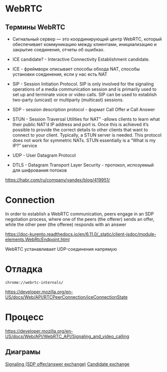 # WebRTC

## Термины WebRTC

* Сигнальный сервер — это координирующий центр WebRTC, который обеспечивает коммуникацию между клиентами, инициализацию и закрытие соединения, отчеты об ошибках.

* ICE candidate? - Interactive Connectivity Establishment candidate.

* ICE - фреймворк описывает способы обхода NAT, способы установки соединения, если у нас есть NAT

* SIP - Session Initiation Protocol. SIP is only involved for the signaling operations of a media communication session and is primarily used to set up and terminate voice or video calls. SIP can be used to establish two-party (unicast) or multiparty (multicast) sessions.

* SDP - session description protocol - формат Call Offer и Call Answer

* STUN - Session Traversal Utilities for NAT” -allows clients to learn what their public NAT’d IP address and port is. Once this is achieved it’s possible to provide the correct details to other clients that want to connect to your client. Typically, a STUN server is needed. This protocol does not work for symmetric NATs. STUN essentially is a “What is my IP?” service

* UDP - User Datagram Protocol

* DTLS - Datagram Transport Layer Security - протокол, испозуемый для шифрования потоков

https://habr.com/ru/company/yandex/blog/419951/

# Connection

In order to establish a WebRTC communication, peers engage in an SDP negotiation process, where one of the peers (the offerer) sends an offer, while the other peer (the offeree) responds with an answer

https://doc-kurento.readthedocs.io/en/6.11.0/_static/client-jsdoc/module-elements.WebRtcEndpoint.html

WebRTC устанавливает UDP-соединения напрямую

# Отладка

`chrome://webrtc-internals/`

https://developer.mozilla.org/en-US/docs/Web/API/RTCPeerConnection/iceConnectionState

# Процесс

https://developer.mozilla.org/en-US/docs/Web/API/WebRTC_API/Signaling_and_video_calling

## Диаграмы

[Signaling (SDP offer/answer exchange)](https://mdn.mozillademos.org/files/12363/WebRTC%20-%20Signaling%20Diagram.svg)
[Candidate exchange](https://mdn.mozillademos.org/files/12365/WebRTC%20-%20ICE%20Candidate%20Exchange.svg)

